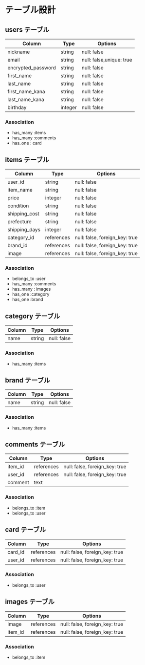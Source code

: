 # テーブル設計

## users テーブル

| Column             | Type    | Options                  |
| ------------------ | ------- | ------------------------ |
| nickname           | string  | null: false              |
| email              | string  | null: false,unique: true |
| encrypted_password | string  | null: false              |
| first_name         | string  | null: false              |
| last_name          | string  | null: false              |
| first_name_kana    | string  | null: false              |
| last_name_kana     | string  | null: false              |
| birthday           | integer | null: false              |

### Association

- has_many :items
- has_many :comments
- has_one : card


## items テーブル

| Column        | Type       | Options                        |
| --------------| ---------- | ------------------------------ |
| user_id       | string     | null: false                    |
| item_name     | string     | null: false                    |
| price         | integer    | null: false                    |
| condition     | string     | null: false                    |
| shipping_cost	| string     | null: false                    |
| prefecture    | string     | null: false                    |
| shipping_days	| integer    | null: false                    |
| category_id   | references | null: false, foreign_key: true |
| brand_id      | references | null: false, foreign_key: true |
| image         | references | null: false, foreign_key: true |

### Association

- belongs_to :user
- has_many :comments
- has_many : images
- has_one :category
- has_one :brand

## category テーブル

| Column   | Type   | Options     |
| -------- | ------ | ----------- |
| name     | string | null: false |

### Association

- has_many :items


## brand テーブル

| Column   |  Type   | Options    |
| ---------| ------ | ----------- |
| name     | string | null: false |


### Association

- has_many :items


## comments テーブル

| Column     | Type       | Options                        |
| ---------- | ---------- | ------------------------------ |
| item_id    | references | null: false, foreign_key: true |
| user_id    | references | null: false, foreign_key: true |
| comment    | text       |                                |

### Association

- belongs_to :item
- belongs_to :user


## card テーブル

| Column  | Type       | Options                        |
| ------- | ---------- | ------------------------------ |
| card_id | references | null: false, foreign_key: true |
| user_id | references | null: false, foreign_key: true |

### Association

- belongs_to :user


## images テーブル

| Column  | Type       | Options                        |
| ------- | ---------- | ------------------------------ |
| image   | references | null: false, foreign_key: true |
| item_id | references | null: false, foreign_key: true |

### Association

- belongs_to :item